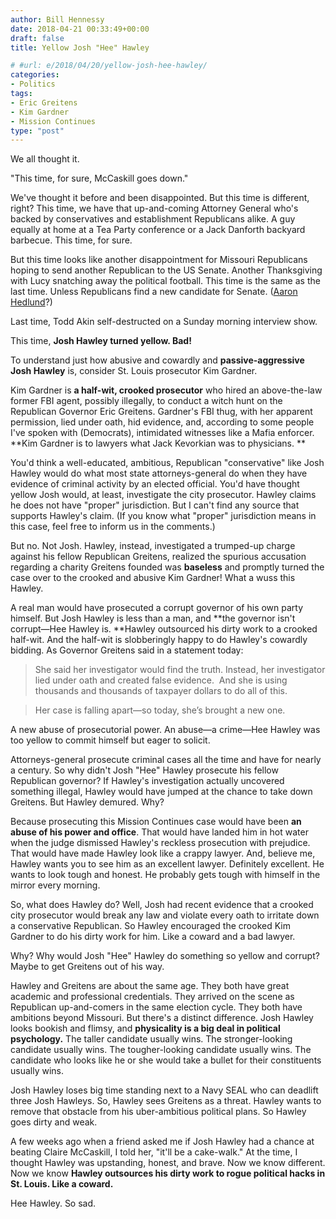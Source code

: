 ```yaml
---
author: Bill Hennessy
date: 2018-04-21 00:33:49+00:00
draft: false
title: Yellow Josh "Hee" Hawley

# #url: e/2018/04/20/yellow-josh-hee-hawley/
categories:
- Politics
tags:
- Eric Greitens
- Kim Gardner
- Mission Continues
type: "post"
---
```


We all thought it.

"This time, for sure, McCaskill goes down."

We've thought it before and been disappointed. But this time is different, right? This time, we have that up-and-coming Attorney General who's backed by conservatives and establishment Republicans alike. A guy equally at home at a Tea Party conference or a Jack Danforth backyard barbecue. This time, for sure.

But this time looks like another disappointment for Missouri Republicans hoping to send another Republican to the US Senate. Another Thanksgiving with Lucy snatching away the political football. This time is the same as the last time. Unless Republicans find a new candidate for Senate. ([Aaron Hedlund](https://twitter.com/aaron_hedlund)?)

Last time, Todd Akin self-destructed on a Sunday morning interview show.

This time, **Josh Hawley turned yellow. Bad!**

To understand just how abusive and cowardly and **passive-aggressive Josh Hawley** is, consider St. Louis prosecutor Kim Gardner.

Kim Gardner is **a half-wit, crooked prosecutor** who hired an above-the-law former FBI agent, possibly illegally, to conduct a witch hunt on the Republican Governor Eric Greitens. Gardner's FBI thug, with her apparent permission, lied under oath, hid evidence, and, according to some people I've spoken with (Democrats), intimidated witnesses like a Mafia enforcer. **Kim Gardner is to lawyers what Jack Kevorkian was to physicians. **

You'd think a well-educated, ambitious, Republican "conservative" like Josh Hawley would do what most state attorneys-general do when they have evidence of criminal activity by an elected official. You'd have thought yellow Josh would, at least, investigate the city prosecutor. Hawley claims he does not have "proper" jurisdiction. But I can't find any source that supports Hawley's claim. (If you know what "proper" jurisdiction means in this case, feel free to inform us in the comments.)

But no. Not Josh. Hawley, instead, investigated a trumped-up charge against his fellow Republican Greitens, realized the spurious accusation regarding a charity Greitens founded was **baseless** and promptly turned the case over to the crooked and abusive Kim Gardner! What a wuss this Hawley.

A real man would have prosecuted a corrupt governor of his own party himself. But Josh Hawley is less than a man, and **the governor isn't corrupt—Hee Hawley is. **Hawley outsourced his dirty work to a crooked half-wit. And the half-wit is slobberingly happy to do Hawley's cowardly bidding. As Governor Greitens said in a statement today:


> 

> 
> She said her investigator would find the truth. Instead, her investigator lied under oath and created false evidence.  And she is using thousands and thousands of taxpayer dollars to do all of this.
> 
> 

> 
> Her case is falling apart—so today, she’s brought a new one.
> 
> 



A new abuse of prosecutorial power. An abuse—a crime—Hee Hawley was too yellow to commit himself but eager to solicit.

Attorneys-general prosecute criminal cases all the time and have for nearly a century. So why didn't Josh "Hee" Hawley prosecute his fellow Republican governor? If Hawley's investigation actually uncovered something illegal, Hawley would have jumped at the chance to take down Greitens. But Hawley demured. Why?

Because prosecuting this Mission Continues case would have been **an abuse of his power and office**. That would have landed him in hot water when the judge dismissed Hawley's reckless prosecution with prejudice. That would have made Hawley look like a crappy lawyer. And, believe me, Hawley wants you to see him as an excellent lawyer. Definitely excellent. He wants to look tough and honest. He probably gets tough with himself in the mirror every morning.

So, what does Hawley do? Well, Josh had recent evidence that a crooked city prosecutor would break any law and violate every oath to irritate down a conservative Republican. So Hawley encouraged the crooked Kim Gardner to do his dirty work for him. Like a coward and a bad lawyer.

Why? Why would Josh "Hee" Hawley do something so yellow and corrupt? Maybe to get Greitens out of his way.

Hawley and Greitens are about the same age. They both have great academic and professional credentials. They arrived on the scene as Republican up-and-comers in the same election cycle. They both have ambitions beyond Missouri. But there's a distinct difference. Josh Hawley looks bookish and flimsy, and **physicality is a big deal in political psychology.** The taller candidate usually wins. The stronger-looking candidate usually wins. The tougher-looking candidate usually wins. The candidate who looks like he or she would take a bullet for their constituents usually wins.

Josh Hawley loses big time standing next to a Navy SEAL who can deadlift three Josh Hawleys. So, Hawley sees Greitens as a threat. Hawley wants to remove that obstacle from his uber-ambitious political plans. So Hawley goes dirty and weak.

A few weeks ago when a friend asked me if Josh Hawley had a chance at beating Claire McCaskill, I told her, "it'll be a cake-walk." At the time, I thought Hawley was upstanding, honest, and brave. Now we know different. Now we know **Hawley outsources his dirty work to rogue political hacks in St. Louis. Like a coward.**

Hee Hawley. So sad.



